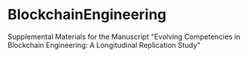 # BlockchainEngineering
Supplemental Materials for the Manuscript  "Evolving Competencies in Blockchain Engineering: A Longitudinal Replication Study"
